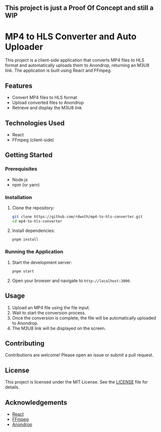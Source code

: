 ## This project is just a Proof Of Concept and still a WIP

# MP4 to HLS Converter and Auto Uploader

This project is a client-side application that converts MP4 files to HLS format and automatically uploads them to Anondrop, returning an M3U8 link. The application is built using React and FFmpeg.

## Features

- Convert MP4 files to HLS format
- Upload converted files to Anondrop
- Retrieve and display the M3U8 link

## Technologies Used

- React
- FFmpeg (client-side)

## Getting Started

### Prerequisites

- Node.js
- npm (or yarn)

### Installation

1. Clone the repository:
    ```bash
    git clone https://github.com/rdwxth/mp4-to-hls-converter.git
    cd mp4-to-hls-converter
    ```

2. Install dependencies:
    ```bash
    pnpm install
    ```

### Running the Application

1. Start the development server:
    ```bash
    pnpm start
    ```

2. Open your browser and navigate to `http://localhost:3000`.

## Usage

1. Upload an MP4 file using the file input.
2. Wait to start the conversion process.
3. Once the conversion is complete, the file will be automatically uploaded to Anondrop.
4. The M3U8 link will be displayed on the screen.

## Contributing

Contributions are welcome! Please open an issue or submit a pull request.

## License

This project is licensed under the MIT License. See the [LICENSE](LICENSE) file for details.

## Acknowledgements

- [React](https://reactjs.org/)
- [FFmpeg](https://ffmpeg.org/)
- [Anondrop](https://anondrop.com/)
